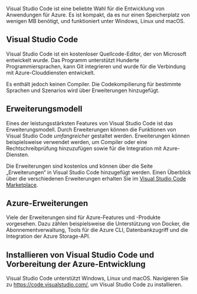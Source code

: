 Visual Studio Code ist eine beliebte Wahl für die Entwicklung von Anwendungen für Azure. Es ist kompakt, da es nur einen Speicherplatz von wenigen MB benötigt, und funktioniert unter Windows, Linux und macOS.

## <a name="visual-studio-code"></a>Visual Studio Code

Visual Studio Code ist ein kostenloser Quellcode-Editor, der von Microsoft entwickelt wurde. Das Programm unterstützt Hunderte Programmiersprachen, kann Git integrieren und wurde für die Verbindung mit Azure-Clouddiensten entwickelt.

Es enthält jedoch keinen Compiler. Die Codekompilierung für bestimmte Sprachen und Szenarios wird über Erweiterungen hinzugefügt.

## <a name="extension-model"></a>Erweiterungsmodell

Eines der leistungsstärksten Features von Visual Studio Code ist das Erweiterungsmodell. Durch Erweiterungen können die Funktionen von Visual Studio Code _umfangreicher_ gestaltet werden. Erweiterungen können beispielsweise verwendet werden, um Compiler oder eine Rechtschreibprüfung hinzuzufügen sowie für die Integration mit Azure-Diensten.

Die Erweiterungen sind kostenlos und können über die Seite „Erweiterungen“ in Visual Studio Code hinzugefügt werden. Einen Überblick über die verschiedenen Erweiterungen erhalten Sie im [Visual Studio Code Marketplace](https://marketplace.visualstudio.com/).

## <a name="azure-extensions"></a>Azure-Erweiterungen

Viele der Erweiterungen sind für Azure-Features und -Produkte vorgesehen. Dazu zählen beispielsweise die Unterstützung von Docker, die Abonnementverwaltung, Tools für die Azure CLI, Datenbankzugriff und die Integration der Azure Storage-API.

## <a name="install-visual-studio-code-and-prepare-for-azure-development"></a>Installieren von Visual Studio Code und Vorbereitung der Azure-Entwicklung

Visual Studio Code unterstützt Windows, Linux und macOS. Navigieren Sie zu https://code.visualstudio.com/, um Visual Studio Code zu installieren.
